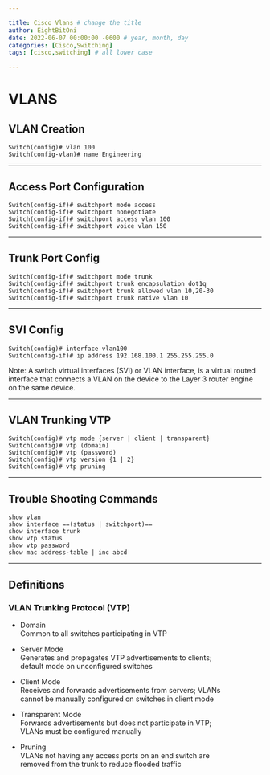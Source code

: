 ```yaml
---

title: Cisco Vlans # change the title
author: EightBitOni
date: 2022-06-07 00:00:00 -0600 # year, month, day
categories: [Cisco,Switching]
tags: [cisco,switching] # all lower case

---
```

# VLANS


## VLAN Creation

```ssh
Switch(config)# vlan 100 
Switch(config-vlan)# name Engineering
```
---
## Access Port Configuration

```ssh 
Switch(config-if)# switchport mode access 
Switch(config-if)# switchport nonegotiate 
Switch(config-if)# switchport access vlan 100 
Switch(config-if)# switchport voice vlan 150
```
---
## Trunk Port Config

```ssh
Switch(config-if)# switchport mode trunk 
Switch(config-if)# switchport trunk encapsulation dot1q 
Switch(config-if)# switchport trunk allowed vlan 10,20-30 
Switch(config-if)# switchport trunk native vlan 10
```
---
## SVI Config

```ssh
Switch(config)# interface vlan100 
Switch(config-if)# ip address 192.168.100.1 255.255.255.0 
```

Note: A switch virtual interfaces (SVI) or VLAN interface, is a virtual routed interface that connects a VLAN on the device to the Layer 3 router engine on the same device.

---

## VLAN Trunking VTP

```ssh
Switch(config)# vtp mode {server | client | transparent} Switch(config)# vtp (domain) 
Switch(config)# vtp (password) 
Switch(config)# vtp version {1 | 2} 
Switch(config)# vtp pruning
```

---
## Trouble Shooting Commands

```ssh
show vlan  
show interface ==(status | switchport)==
show interface trunk  
show vtp status  
show vtp password
show mac address-table | inc abcd
```

---
## Definitions

### VLAN Trunking Protocol (VTP)  

- Domain  
Common to all switches participating in VTP  

- Server Mode  
Generates and propagates VTP advertisements to clients;  
default mode on unconfigured switches 

- Client Mode  
Receives and forwards advertisements from servers; VLANs  
cannot be manually configured on switches in client mode 

- Transparent Mode  
Forwards advertisements but does not participate in VTP;  
VLANs must be configured manually  

- Pruning  
VLANs not having any access ports on an end switch are  
removed from the trunk to reduce flooded traffic
